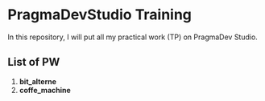 
# PragmaDevStudio Training

In this repository, I will put all my practical work (TP) on PragmaDev Studio.

## List of PW

1. **bit_alterne** 
2. **coffe_machine** 
